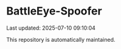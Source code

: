 # BattleEye-Spoofer

Last updated: 2025-07-10 09:10:04

This repository is automatically maintained.
